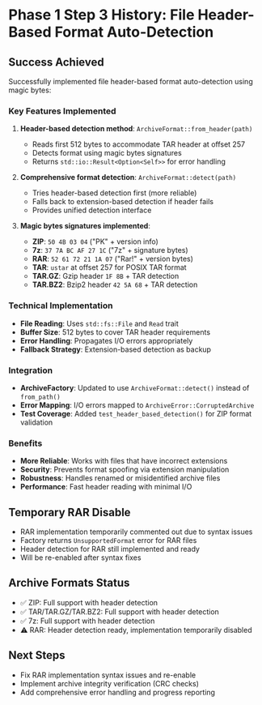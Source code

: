 # Phase 1 Step 3 History: File Header-Based Format Auto-Detection

## Success Achieved
Successfully implemented file header-based format auto-detection using magic bytes:

### Key Features Implemented
1. **Header-based detection method**: `ArchiveFormat::from_header(path)`
   - Reads first 512 bytes to accommodate TAR header at offset 257
   - Detects format using magic bytes signatures
   - Returns `std::io::Result<Option<Self>>` for error handling

2. **Comprehensive format detection**: `ArchiveFormat::detect(path)`
   - Tries header-based detection first (more reliable)
   - Falls back to extension-based detection if header fails
   - Provides unified detection interface

3. **Magic bytes signatures implemented**:
   - **ZIP**: `50 4B 03 04` ("PK" + version info)
   - **7z**: `37 7A BC AF 27 1C` ("7z" + signature bytes)
   - **RAR**: `52 61 72 21 1A 07` ("Rar!" + version bytes)
   - **TAR**: `ustar` at offset 257 for POSIX TAR format
   - **TAR.GZ**: Gzip header `1F 8B` + TAR detection
   - **TAR.BZ2**: Bzip2 header `42 5A 68` + TAR detection

### Technical Implementation
- **File Reading**: Uses `std::fs::File` and `Read` trait
- **Buffer Size**: 512 bytes to cover TAR header requirements
- **Error Handling**: Propagates I/O errors appropriately
- **Fallback Strategy**: Extension-based detection as backup

### Integration
- **ArchiveFactory**: Updated to use `ArchiveFormat::detect()` instead of `from_path()`
- **Error Mapping**: I/O errors mapped to `ArchiveError::CorruptedArchive`
- **Test Coverage**: Added `test_header_based_detection()` for ZIP format validation

### Benefits
- **More Reliable**: Works with files that have incorrect extensions
- **Security**: Prevents format spoofing via extension manipulation
- **Robustness**: Handles renamed or misidentified archive files
- **Performance**: Fast header reading with minimal I/O

## Temporary RAR Disable
- RAR implementation temporarily commented out due to syntax issues
- Factory returns `UnsupportedFormat` error for RAR files
- Header detection for RAR still implemented and ready
- Will be re-enabled after syntax fixes

## Archive Formats Status
- ✅ ZIP: Full support with header detection
- ✅ TAR/TAR.GZ/TAR.BZ2: Full support with header detection  
- ✅ 7z: Full support with header detection
- ⚠️ RAR: Header detection ready, implementation temporarily disabled

## Next Steps
- Fix RAR implementation syntax issues and re-enable
- Implement archive integrity verification (CRC checks)
- Add comprehensive error handling and progress reporting